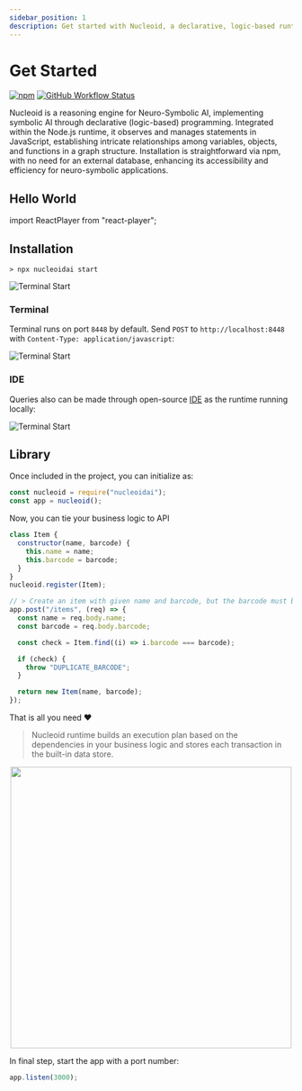 ```yaml
---
sidebar_position: 1
description: Get started with Nucleoid, a declarative, logic-based runtime designed for Neuro-Symbolic AI, focusing on adaptive reasoning and explainability through the Logic Graph.
---
```


# Get Started

[![npm](https://img.shields.io/npm/v/nucleoidai)](https://www.npmjs.com/package/nucleoidai) [![GitHub Workflow Status](https://img.shields.io/github/actions/workflow/status/nucleoidai/nucleoid/test.yml?branch=main)](https://github.com/NucleoidAI/Nucleoid/actions/workflows/test.yml)

Nucleoid is a reasoning engine for Neuro-Symbolic AI, implementing symbolic AI through declarative (logic-based) programming. Integrated within the Node.js runtime, it observes and manages statements in JavaScript, establishing intricate relationships among variables, objects, and functions in a graph structure. Installation is straightforward via npm, with no need for an external database, enhancing its accessibility and efficiency for neuro-symbolic applications.

## Hello World

import ReactPlayer from "react-player";

<p align="center">
  <ReactPlayer
    width={"100%"}
    height={"100%"}
    controls
    url={
      "https://cdn.nucleoid.com/media/05d9251a-9511-4e6e-a57e-8dc7ff99f71c.mp4"
    }
  />
</p>

## Installation

```shell
> npx nucleoidai start
```

![Terminal Start](/media/terminal-start.png)

### Terminal

Terminal runs on port `8448` by default. Send `POST` to `http://localhost:8448` with `Content-Type: application/javascript`:

![Terminal Start](/media/terminal-postman.png)

### IDE

Queries also can be made through open-source [IDE](https://github.com/NucleoidAI/IDE) as the runtime running locally:

![Terminal Start](/media/terminal-ide.png)

## Library

Once included in the project, you can initialize as:

```javascript
const nucleoid = require("nucleoidai");
const app = nucleoid();
```

Now, you can tie your business logic to API

```javascript
class Item {
  constructor(name, barcode) {
    this.name = name;
    this.barcode = barcode;
  }
}
nucleoid.register(Item);

// > Create an item with given name and barcode, but the barcode must be unique
app.post("/items", (req) => {
  const name = req.body.name;
  const barcode = req.body.barcode;

  const check = Item.find((i) => i.barcode === barcode);

  if (check) {
    throw "DUPLICATE_BARCODE";
  }

  return new Item(name, barcode);
});
```

That is all you need :heart:

> Nucleoid runtime builds an execution plan based on the dependencies in your business logic and stores each transaction in the built-in data store.

<p align="center">
  <img src="https://cdn.nucleoid.com/media/graph.png" width="500"/>
</p>

In final step, start the app with a port number:

```javascript
app.listen(3000);
```
